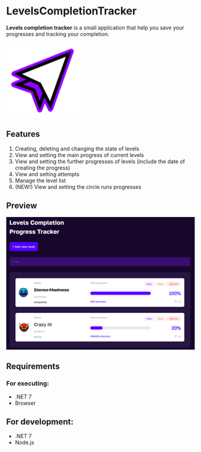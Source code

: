 # LevelsCompletionTracker

**Levels completion tracker** is a small application that help you save your progresses and tracking your completion.

<img src="./github-content/logo.png" alt="drawing" width="200"/>

## Features

1. Creating, deleting and changing the state of levels
2. View and setting the main progress of current levels
3. View and setting the further progresses of levels (include the date of creating the progress)
4. View and setting attempts
5. Manage the level list
6. (NEW!) View and setting the circle runs progresses

## Preview
<img src="./github-content/preview.png" alt="drawing"/>

## Requirements

### For executing: 
- .NET 7
- Browser

## For development:
- .NET 7
- Node.js
